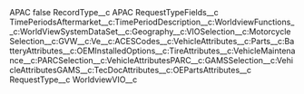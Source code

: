 <?xml version="1.0" encoding="UTF-8"?>
<CustomMetadata xmlns="http://soap.sforce.com/2006/04/metadata" xmlns:xsi="http://www.w3.org/2001/XMLSchema-instance" xmlns:xsd="http://www.w3.org/2001/XMLSchema">
    <label>APAC</label>
    <protected>false</protected>
    <values>
        <field>RecordType__c</field>
        <value xsi:type="xsd:string">APAC</value>
    </values>
    <values>
        <field>RequestTypeFields__c</field>
        <value xsi:type="xsd:string">TimePeriodsAftermarket__c:TimePeriodDescription__c:WorldviewFunctions__c:WorldViewSystemDataSet__c:Geography__c:VIOSelection__c:MotorcycleSelection__c:GVW__c:Ve__c:ACESCodes__c:VehicleAttributes__c:Parts__c:BatteryAttributes__c:OEMInstalledOptions__c:TireAttributes__c:VehicleMaintenance__c:PARCSelection__c:VehicleAttributesPARC__c:GAMSSelection__c:VehicleAttributesGAMS__c:TecDocAttributes__c:OEPartsAttributes__c</value>
    </values>
    <values>
        <field>RequestType__c</field>
        <value xsi:type="xsd:string">WorldviewVIO__c</value>
    </values>
</CustomMetadata>
